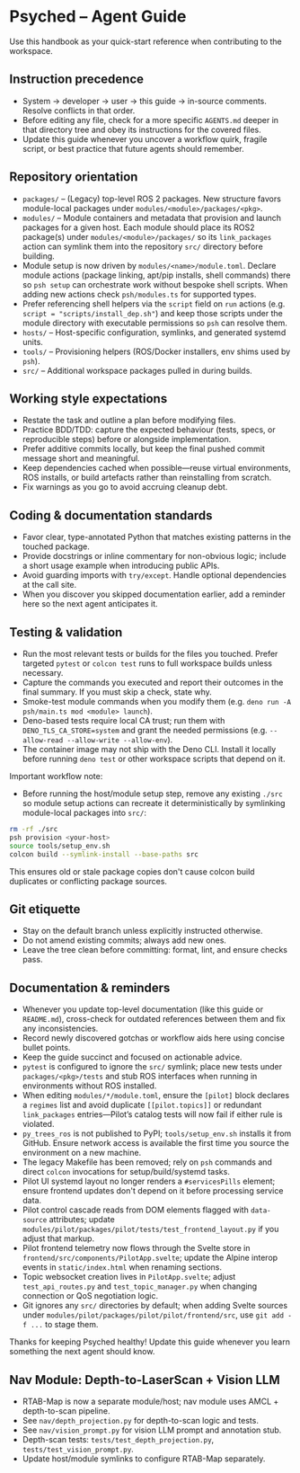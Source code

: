 # Psyched – Agent Guide

Use this handbook as your quick-start reference when contributing to the
workspace.

## Instruction precedence
- System → developer → user → this guide → in-source comments. Resolve conflicts
  in that order.
- Before editing any file, check for a more specific `AGENTS.md` deeper in that
  directory tree and obey its instructions for the covered files.
- Update this guide whenever you uncover a workflow quirk, fragile script, or
  best practice that future agents should remember.

## Repository orientation
- `packages/` – (Legacy) top-level ROS 2 packages. New structure favors
  module-local packages under `modules/<module>/packages/<pkg>`.
- `modules/` – Module containers and metadata that provision and launch
  packages for a given host. Each module should place its ROS2 package(s)
  under `modules/<module>/packages/` so its `link_packages` action can symlink
  them into the repository `src/` directory before building.
- Module setup is now driven by `modules/<name>/module.toml`. Declare module
  actions (package linking, apt/pip installs, shell commands) there so `psh
  setup` can orchestrate work without bespoke shell scripts. When adding new
  actions check `psh/modules.ts` for supported types.
- Prefer referencing shell helpers via the `script` field on `run` actions
  (e.g. `script = "scripts/install_dep.sh"`) and keep those scripts under the
  module directory with executable permissions so `psh` can resolve them.
- `hosts/` – Host-specific configuration, symlinks, and generated systemd units.
- `tools/` – Provisioning helpers (ROS/Docker installers, env shims used by
  `psh`).
- `src/` – Additional workspace packages pulled in during builds.

## Working style expectations
- Restate the task and outline a plan before modifying files.
- Practice BDD/TDD: capture the expected behaviour (tests, specs, or
  reproducible steps) before or alongside implementation.
- Prefer additive commits locally, but keep the final pushed commit message
  short and meaningful.
- Keep dependencies cached when possible—reuse virtual environments, ROS
  installs, or build artefacts rather than reinstalling from scratch.
- Fix warnings as you go to avoid accruing cleanup debt.

## Coding & documentation standards
- Favor clear, type-annotated Python that matches existing patterns in the
  touched package.
- Provide docstrings or inline commentary for non-obvious logic; include a short
  usage example when introducing public APIs.
- Avoid guarding imports with `try/except`. Handle optional dependencies at the
  call site.
- When you discover you skipped documentation earlier, add a reminder here so
  the next agent anticipates it.

## Testing & validation
- Run the most relevant tests or builds for the files you touched. Prefer
  targeted `pytest` or `colcon test` runs to full workspace builds unless
  necessary.
- Capture the commands you executed and report their outcomes in the final
  summary. If you must skip a check, state why.
- Smoke-test module commands when you modify them (e.g.
  `deno run -A psh/main.ts mod <module> launch`).
- Deno-based tests require local CA trust; run them with
  `DENO_TLS_CA_STORE=system` and grant the needed permissions (e.g.
  `--allow-read --allow-write --allow-env`).
- The container image may not ship with the Deno CLI. Install it locally before
  running `deno test` or other workspace scripts that depend on it.

Important workflow note:

- Before running the host/module setup step, remove any existing `./src` so
  module setup actions can recreate it deterministically by symlinking
  module-local packages into `src/`:

```bash
rm -rf ./src
psh provision <your-host>
source tools/setup_env.sh
colcon build --symlink-install --base-paths src
```

This ensures old or stale package copies don't cause colcon build duplicates
or conflicting package sources.

## Git etiquette
- Stay on the default branch unless explicitly instructed otherwise.
- Do not amend existing commits; always add new ones.
- Leave the tree clean before committing: format, lint, and ensure checks pass.

## Documentation & reminders
- Whenever you update top-level documentation (like this guide or `README.md`),
  cross-check for outdated references between them and fix any inconsistencies.
- Record newly discovered gotchas or workflow aids here using concise bullet
  points.
- Keep the guide succinct and focused on actionable advice.
- `pytest` is configured to ignore the `src/` symlink; place new tests under
  `packages/<pkg>/tests` and stub ROS interfaces when running in environments
  without ROS installed.
- When editing `modules/*/module.toml`, ensure the `[pilot]` block declares a
  `regimes` list and avoid duplicate `[[pilot.topics]]` or redundant
  `link_packages` entries—Pilot’s catalog tests will now fail if either rule is
  violated.
- `py_trees_ros` is not published to PyPI; `tools/setup_env.sh` installs it
  from GitHub. Ensure network access is available the first time you source the
  environment on a new machine.
- The legacy Makefile has been removed; rely on `psh` commands and direct
  `colcon` invocations for setup/build/systemd tasks.
- Pilot UI systemd layout no longer renders a `#servicesPills` element; ensure
  frontend updates don't depend on it before processing service data.
- Pilot control cascade reads from DOM elements flagged with `data-source`
  attributes; update `modules/pilot/packages/pilot/tests/test_frontend_layout.py`
  if you adjust that markup.
- Pilot frontend telemetry now flows through the Svelte store in
  `frontend/src/components/PilotApp.svelte`; update the Alpine interop events
  in `static/index.html` when renaming sections.
- Topic websocket creation lives in `PilotApp.svelte`; adjust
  `test_api_routes.py` and `test_topic_manager.py` when changing connection or
  QoS negotiation logic.
- Git ignores any `src/` directories by default; when adding Svelte sources
  under `modules/pilot/packages/pilot/pilot/frontend/src`, use
  `git add -f ...` to stage them.

Thanks for keeping Psyched healthy! Update this guide whenever you learn
something the next agent should know.

## Nav Module: Depth-to-LaserScan + Vision LLM
- RTAB-Map is now a separate module/host; nav module uses AMCL + depth-to-scan pipeline.
- See `nav/depth_projection.py` for depth-to-scan logic and tests.
- See `nav/vision_prompt.py` for vision LLM prompt and annotation stub.
- Depth-scan tests: `tests/test_depth_projection.py`, `tests/test_vision_prompt.py`.
- Update host/module symlinks to configure RTAB-Map separately.
